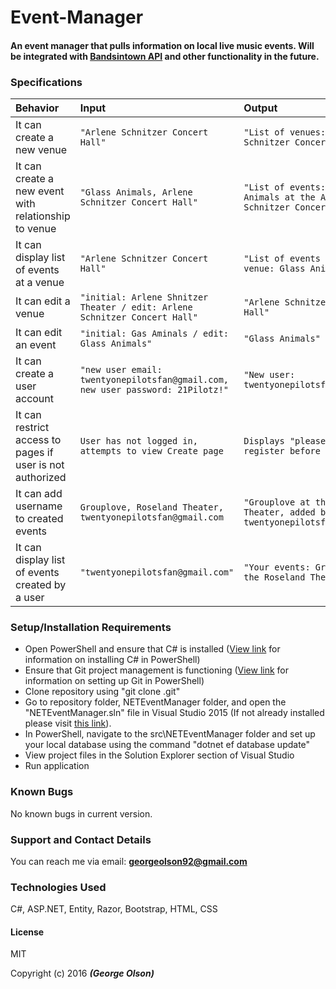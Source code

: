 # Event-Manager

#### An event manager that pulls information on local live music events. Will be integrated with <a href="https://www.bandsintown.com/api/overview">Bandsintown API</a> and other functionality in the future.

### Specifications
| Behavior | Input | Output |
|:---  | :---  | :----  |
|It can create a new venue| `"Arlene Schnitzer Concert Hall"`| `"List of venues: Arlene Schnitzer Concert Hall"`|
|It can create a new event with relationship to venue| `"Glass Animals, Arlene Schnitzer Concert Hall"`| `"List of events: Glass Animals at the Arlene Schnitzer Concert Hall"`|
|It can display list of events at a venue| `"Arlene Schnitzer Concert Hall"` | `"List of events at this venue: Glass Animals"` |
|It can edit a venue| `"initial: Arlene Shnitzer Theater / edit: Arlene Schnitzer Concert Hall"`| `"Arlene Schnitzer Concert Hall"`|
|It can edit an event| `"initial: Gas Aminals / edit: Glass Animals"`| `"Glass Animals"`|
|It can create a user account| `"new user email: twentyonepilotsfan@gmail.com, new user password: 21Pilotz!"` | `"New user: twentyonepilotsfan@gmail.com"` |
|It can restrict access to pages if user is not authorized| `User has not logged in, attempts to view Create page` | `Displays "please log in or register before creating"` |
|It can add username to created events | `Grouplove, Roseland Theater, twentyonepilotsfan@gmail.com` | `"Grouplove at the Roseland Theater, added by twentyonepilotsfan@gmail.com`|
|It can display list of events created by a user| `"twentyonepilotsfan@gmail.com"` | `"Your events: Grouplove at the Roseland Theater"` |

### Setup/Installation Requirements

* Open PowerShell and ensure that C&#35; is installed (<a href="https://www.learnhowtoprogram.com/c/getting-started-with-c/installing-c">View link</a> for information on installing C&#35; in PowerShell)
* Ensure that Git project management is functioning (<a href="https://www.learnhowtoprogram.com/c/getting-started-with-c/git-project-setup-for-windows">View link</a> for information on setting up Git in PowerShell)
* Clone repository using "git clone <repository url>.git"
* Go to repository folder, NETEventManager folder, and open the "NETEventManager.sln" file in Visual Studio 2015 (If not already installed please visit <a href="https://www.visualstudio.com/en-us/downloads/download-visual-studio-vs.aspx">this link</a>).
* In PowerShell, navigate to the src\NETEventManager folder and set up your local database using the command "dotnet ef database update"
* View project files in the Solution Explorer section of Visual Studio
* Run application 


### Known Bugs
No known bugs in current version.

### Support and Contact Details
You can reach me via email: **georgeolson92@gmail.com**

### Technologies Used
C&#35;, ASP.NET, Entity, Razor, Bootstrap, HTML, CSS

#### License
MIT

Copyright (c) 2016 **_(George Olson)_**
